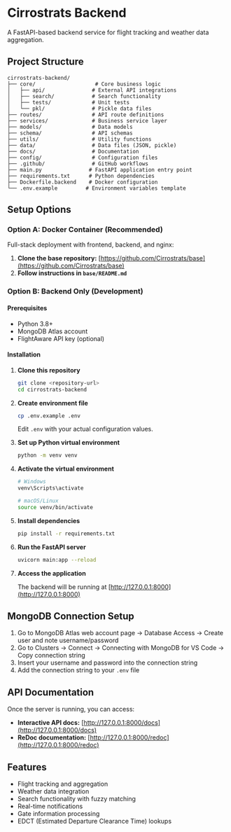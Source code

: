 
# Cirrostrats Backend

A FastAPI-based backend service for flight tracking and weather data aggregation.

## Project Structure

```text
cirrostrats-backend/
├── core/                   # Core business logic
│   ├── api/               # External API integrations
│   ├── search/            # Search functionality
│   ├── tests/             # Unit tests
│   └── pkl/               # Pickle data files
├── routes/                # API route definitions
├── services/              # Business service layer
├── models/                # Data models
├── schema/                # API schemas
├── utils/                 # Utility functions
├── data/                  # Data files (JSON, pickle)
├── docs/                  # Documentation
├── config/                # Configuration files
├── .github/               # GitHub workflows
├── main.py               # FastAPI application entry point
├── requirements.txt      # Python dependencies
├── Dockerfile.backend    # Docker configuration
└── .env.example         # Environment variables template
```

## Setup Options

### Option A: Docker Container (Recommended)

Full-stack deployment with frontend, backend, and nginx:

1. **Clone the base repository:** [https://github.com/Cirrostrats/base](https://github.com/Cirrostrats/base)
2. **Follow instructions in `base/README.md`**

### Option B: Backend Only (Development)

#### Prerequisites

- Python 3.8+
- MongoDB Atlas account
- FlightAware API key (optional)

#### Installation

1. **Clone this repository**

   ```bash
   git clone <repository-url>
   cd cirrostrats-backend
   ```

2. **Create environment file**

   ```bash
   cp .env.example .env
   ```

   Edit `.env` with your actual configuration values.

3. **Set up Python virtual environment**

   ```bash
   python -m venv venv
   ```

4. **Activate the virtual environment**

   ```bash
   # Windows
   venv\Scripts\activate
   
   # macOS/Linux
   source venv/bin/activate
   ```

5. **Install dependencies**

   ```bash
   pip install -r requirements.txt
   ```

6. **Run the FastAPI server**

   ```bash
   uvicorn main:app --reload
   ```

7. **Access the application**

   The backend will be running at [http://127.0.0.1:8000](http://127.0.0.1:8000)

## MongoDB Connection Setup

1. Go to MongoDB Atlas web account page → Database Access → Create user and note username/password
2. Go to Clusters → Connect → Connecting with MongoDB for VS Code → Copy connection string
3. Insert your username and password into the connection string
4. Add the connection string to your `.env` file

## API Documentation

Once the server is running, you can access:

- **Interactive API docs:** [http://127.0.0.1:8000/docs](http://127.0.0.1:8000/docs)
- **ReDoc documentation:** [http://127.0.0.1:8000/redoc](http://127.0.0.1:8000/redoc)

## Features

- Flight tracking and aggregation
- Weather data integration
- Search functionality with fuzzy matching
- Real-time notifications
- Gate information processing
- EDCT (Estimated Departure Clearance Time) lookups
